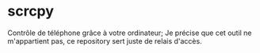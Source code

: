 # scrcpy
Contrôle de téléphone grâce à votre ordinateur;
Je précise que cet outil ne m'appartient pas, ce repository sert juste de relais d'accès.
